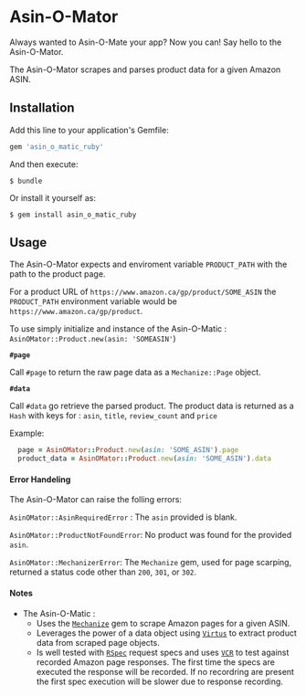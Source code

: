 # Asin-O-Mator

Always wanted to Asin-O-Mate your app? Now you can! Say hello to the Asin-O-Mator.  

The Asin-O-Mator scrapes and parses product data for a given Amazon ASIN.

## Installation

Add this line to your application's Gemfile:

```ruby
gem 'asin_o_matic_ruby'
```

And then execute:

    $ bundle

Or install it yourself as:

    $ gem install asin_o_matic_ruby

## Usage

The Asin-O-Mator expects and enviroment variable `PRODUCT_PATH` with the path to the product page.

For a product URL of `https://www.amazon.ca/gp/product/SOME_ASIN` the `PRODUCT_PATH` environment variable would be `https://www.amazon.ca/gp/product`.

To use simply initialize and instance of the Asin-O-Matic : `AsinOMator::Product.new(asin: 'SOMEASIN'`)

**`#page`**

Call `#page` to return the raw page data as a `Mechanize::Page` object.

**`#data`**

Call `#data` go retrieve the parsed product. The product data is returned as a `Hash` with keys for : `asin`, `title`, `review_count` and `price`


Example:

```ruby
  page = AsinOMator::Product.new(asin: 'SOME_ASIN').page
  product_data = AsinOMator::Product.new(asin: 'SOME_ASIN').data
```

#### Error Handeling

The Asin-O-Mator can raise the folling errors:

`AsinOMator::AsinRequiredError` : The `asin` provided is blank.

`AsinOMator::ProductNotFoundError`: No product was found for the provided `asin`.

`AsinOMator::MechanizerError`: The `Mechanize` gem, used for page scarping, returned a status code other than `200`, `301`, or `302`.


#### Notes
* The Asin-O-Matic :
  * Uses the [`Mechanize`](https://github.com/sparklemotion/mechanize) gem to scrape Amazon pages for a given ASIN.
  * Leverages the power of a data object using [`Virtus`](https://github.com/solnic/virtus) to extract product data from scraped page objects.
  * Is well tested with [`RSpec`](https://github.com/rspec/rspec-rails) request specs and uses [`VCR`](https://github.com/vcr/vcr) to test against recorded Amazon page responses. The first time the specs are executed the response will be recorded. If no recordring are present the first spec execution will be slower due to response recording.
